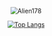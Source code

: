 <div align="cener">
<div align="center">

![Alien178](https://github-readme-stats.vercel.app/api?username=Alien178&count_private=true&show_icons=true&hide_border=0&theme=synthwave&hide=contribs,issues,prs&show_icons=1)

[![Top Langs](https://github-readme-stats.vercel.app/api/top-langs/?username=Alien178&layout=compact&langs_count=10&theme=synthwave&hide_border=1)](https://github.com/Alien178/)

</div>
</div>
